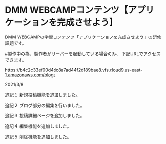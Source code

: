 # DMM WEBCAMPコンテンツ【アプリケーションを完成させよう】
DMM WEBCAMPの学習コンテンツ「アプリケーションを完成させよう」の研修課題です。

#製作中の為、製作者がサーバーを起動している場合のみ、
下記URLでアクセスできます。

https://b4c2c33ef00d4dc8a7ad44f2d189bae8.vfs.cloud9.us-east-1.amazonaws.com/blogs

2021/3/8

追記１
新規投稿機能を追加しました。

追記２
ブログ部分の編集を行いました。

追記３
投稿詳細ページを追加しました。

追記４
編集機能を追加しました。

追記５
削除機能を追加しました。
